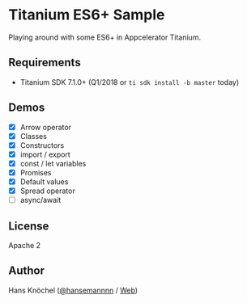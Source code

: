 # Titanium ES6+ Sample

Playing around with some ES6+ in Appcelerator Titanium.

## Requirements

- Titanium SDK 7.1.0+ (Q1/2018 or `ti sdk install -b master` today)

## Demos

- [x] Arrow operator
- [x] Classes
- [x] Constructors
- [x] import / export
- [x] const / let variables
- [x] Promises
- [x] Default values
- [x] Spread operator
- [ ] async/await

## License

Apache 2

## Author

Hans Knöchel ([@hansemannnn](https://twitter.com/hansemannnn) / [Web](http://hans-knoechel.de))

